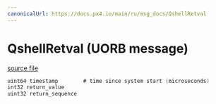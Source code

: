 ```yaml
---
canonicalUrl: https://docs.px4.io/main/ru/msg_docs/QshellRetval
---
```


# QshellRetval (UORB message)



[source file](https://github.com/PX4/PX4-Autopilot/blob/release/1.14/msg/QshellRetval.msg)

```c
uint64 timestamp        # time since system start (microseconds)
int32 return_value
uint32 return_sequence

```
